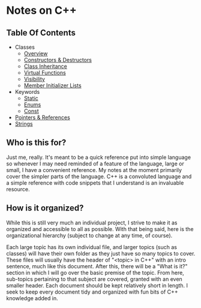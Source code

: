 # Notes on C++

## Table Of Contents

- Classes
  - [Overview](notes/classes/Classes.md)
  - [Constructors & Destructors](notes/classes/Construtors%20%26%20Destructors.md)
  - [Class Inheritance](notes/classes/Class%20Inheritance.md)
  - [Virtual Functions](notes/classes/Virtual%20Functions.md)
  - [Visibility](notes/classes/Visibility.md)
  - [Member Initializer Lists](notes/classes/Initializer%20Lists.md)
- Keywords
  - [Static](notes/keywords/Static.md)
  - [Enums](notes/keywords/Enums.md)
  - [Const](notes/keywords/Const.md)
- [Pointers & References](notes/Pointers%20%26%20References.md)
- [Strings](notes/Strings.md)

## Who is this for?

Just me, really. It's meant to be a quick reference put into simple language so whenever I may need reminded of a feature of the language, large or small, I have a convenient reference. My notes at the moment primarily cover the simpler parts of the language. C++ is a convoluted language and a simple reference with code snippets that I understand is an invaluable resource.

## How is it organized?

While this is still very much an individual project, I strive to make it as organized and accessible to all as possible. With that being said, here is the organizational hierarchy (subject to change at any time, of course).

Each large topic has its own individual file, and larger topics (such as classes) will have their own folder as they just have so many topics to cover. These files will usually have the header of "\<topic\> in C++" with an intro sentence, much like this document. After this, there will be a "What is it?" section in which I will go over the basic premise of the topic. From here, sub-topics pertaining to that subject are covered, granted with an even smaller header. Each document should be kept relatively short in length. I seek to keep every document tidy and organized with fun bits of C++ knowledge added in.
